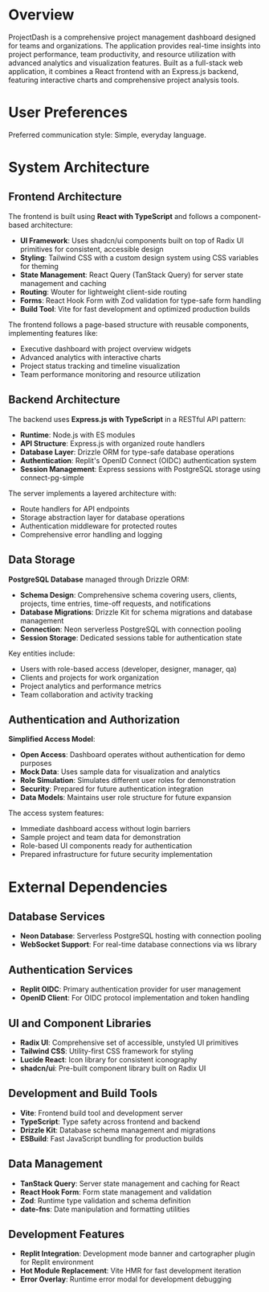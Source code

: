 # Overview

ProjectDash is a comprehensive project management dashboard designed for teams and organizations. The application provides real-time insights into project performance, team productivity, and resource utilization with advanced analytics and visualization features. Built as a full-stack web application, it combines a React frontend with an Express.js backend, featuring interactive charts and comprehensive project analysis tools.

# User Preferences

Preferred communication style: Simple, everyday language.

# System Architecture

## Frontend Architecture

The frontend is built using **React with TypeScript** and follows a component-based architecture:

- **UI Framework**: Uses shadcn/ui components built on top of Radix UI primitives for consistent, accessible design
- **Styling**: Tailwind CSS with a custom design system using CSS variables for theming
- **State Management**: React Query (TanStack Query) for server state management and caching
- **Routing**: Wouter for lightweight client-side routing
- **Forms**: React Hook Form with Zod validation for type-safe form handling
- **Build Tool**: Vite for fast development and optimized production builds

The frontend follows a page-based structure with reusable components, implementing features like:
- Executive dashboard with project overview widgets
- Advanced analytics with interactive charts
- Project status tracking and timeline visualization
- Team performance monitoring and resource utilization

## Backend Architecture

The backend uses **Express.js with TypeScript** in a RESTful API pattern:

- **Runtime**: Node.js with ES modules
- **API Structure**: Express.js with organized route handlers
- **Database Layer**: Drizzle ORM for type-safe database operations
- **Authentication**: Replit's OpenID Connect (OIDC) authentication system
- **Session Management**: Express sessions with PostgreSQL storage using connect-pg-simple

The server implements a layered architecture with:
- Route handlers for API endpoints
- Storage abstraction layer for database operations
- Authentication middleware for protected routes
- Comprehensive error handling and logging

## Data Storage

**PostgreSQL Database** managed through Drizzle ORM:

- **Schema Design**: Comprehensive schema covering users, clients, projects, time entries, time-off requests, and notifications
- **Database Migrations**: Drizzle Kit for schema migrations and database management
- **Connection**: Neon serverless PostgreSQL with connection pooling
- **Session Storage**: Dedicated sessions table for authentication state

Key entities include:
- Users with role-based access (developer, designer, manager, qa)
- Clients and projects for work organization
- Project analytics and performance metrics
- Team collaboration and activity tracking

## Authentication and Authorization

**Simplified Access Model**:

- **Open Access**: Dashboard operates without authentication for demo purposes
- **Mock Data**: Uses sample data for visualization and analytics
- **Role Simulation**: Simulates different user roles for demonstration
- **Security**: Prepared for future authentication integration
- **Data Models**: Maintains user role structure for future expansion

The access system features:
- Immediate dashboard access without login barriers
- Sample project and team data for demonstration
- Role-based UI components ready for authentication
- Prepared infrastructure for future security implementation

# External Dependencies

## Database Services
- **Neon Database**: Serverless PostgreSQL hosting with connection pooling
- **WebSocket Support**: For real-time database connections via ws library

## Authentication Services
- **Replit OIDC**: Primary authentication provider for user management
- **OpenID Client**: For OIDC protocol implementation and token handling

## UI and Component Libraries
- **Radix UI**: Comprehensive set of accessible, unstyled UI primitives
- **Tailwind CSS**: Utility-first CSS framework for styling
- **Lucide React**: Icon library for consistent iconography
- **shadcn/ui**: Pre-built component library built on Radix UI

## Development and Build Tools
- **Vite**: Frontend build tool and development server
- **TypeScript**: Type safety across frontend and backend
- **Drizzle Kit**: Database schema management and migrations
- **ESBuild**: Fast JavaScript bundling for production builds

## Data Management
- **TanStack Query**: Server state management and caching for React
- **React Hook Form**: Form state management and validation
- **Zod**: Runtime type validation and schema definition
- **date-fns**: Date manipulation and formatting utilities

## Development Features
- **Replit Integration**: Development mode banner and cartographer plugin for Replit environment
- **Hot Module Replacement**: Vite HMR for fast development iteration
- **Error Overlay**: Runtime error modal for development debugging